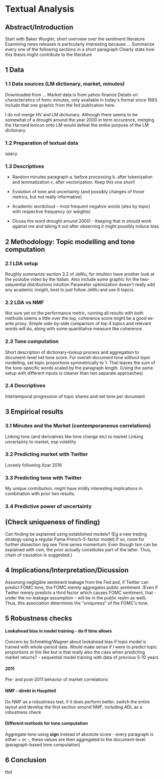 # Textual Analysis

## Abstract/Introduction

Start with Baker Wurgler, short overview over the sentiment literature
Examining news releases is particularly interesting because ...
Summarize every one of the following sections in a short paragraph
Clearly state how this thesis might contribute to the literature

## 1 Data

### 1.1 Data sources (LM dictionary, market, minutes)

Downloaded from …
Market data is from yahoo finance
Details on characteristics of fomc minutes, only available in today's format since 1993. Include that one graphic from the fed publication here.

I do not merge HV and LM dictionary. Although there seems to be somewhat of a drought around the year 2000 in term occurence, merging the Harvard lexicon onto LM would defeat the entire purpose of the LM dictionary.

### 1.2 Preparation of textual data

spacy

### 1.3 Descriptives

- Random minutes paragraph a. before processing b. after tokenization and lemmatization c. after vectorization. Keep this one short!

- Evolution of tone and uncertainty (and possibly changes of those metrics, but not really informative)
- Academic wordcloud - most frequent negative words (also by topic) with respective frequency (or weights)
- Dicuss the word drought around 2000! - Keeping that in should work against me and taking it out after observing it might possibly induce bias

## 2 Methodology: Topic modelling and tone computation

### 2.1 LDA setup

Roughly summarize section 3.2 of JeWu, for intuition have another look at the youtube video by the Italian.
Also include some graphic for the two-sequential distributions intuition
Parameter optimization doesn't really add any academic insight, best to just follow JeWu and use 8 topcis.

### 2.2 LDA vs NMF

Not sure yet on the performance metric, running all results with both methods seems a little over the top, coherence score might be a good ex-ante proxy.
Simple side-by-side comparison of top 4 topics and relevant words will do, along with some quantitative measure like coherence.

### 2.3 Tone computation

Short description of dictionary-lookup process and aggregation to document-level net tone score.
For overall-document tone without topic modelling, set topic proportions symmetrically to 1. That leaves the sum of the tone-specific words scaled by the paragraph length. (Using the same setup with different inputs is cleaner than two separate approaches)

### 2.4 Descriptives

Intertemporal progression of topic shares and net tone per document

## 3 Empirical results

### 3.1 Minutes and the Market (contemporaneous correlations)

Linking tone (and derivatives like tone change etc) to market
Linking uncertainty to market, esp volatility

### 3.2 Predicting market with Twitter

Loosely following Azar 2016

### 3.3 Predicting tone with Twitter

My unique contribution, might have mildly interesting implications in combination with prior two results.

### 3.4 Predictive power of uncertainty

## (Check uniqueness of finding)

Can finding be explained using established models? (Eg a new trading strategy using a regular Fama-French-5-factor model)
If so, room for further dissection (eg see Time series momentum: Even though tsm can be explained with csm, the prior actually constitutes part of the latter. Thus, chain of causation is suggested.)

## 4 Implications/Interpretation/Dicussion

Assuming negligible sentiment leakage from the Fed and, if Twitter can predict FOMC tone, the FOMC merely aggregates public sentiment. (Even if Twitter merely predicts a third factor which causes FOMC sentiment, that - under the no-leakage assumption - will be in the public realm as well). Thus, this association determines the "uniquness" of the FOMC's tone.

## 5 Robustness checks

#### Lookahead bias in model training - do if time allows

Concern by Schmeling/Wagner about lookahead bias if topic model is trained with whole-period data. Would make sense if I were to predict topic proportions or the like but is that really also the case when predicting market returns? - sequential model training with data of previous 5-10 years

#### 2011

Pre- and post-2011 behavior of market correlations

#### NMF - direkt in Hauptteil

Do NMF as a robustness test, if it does perform better, switch the entire layout and develop the first section around NMF, including ADL as a robustness check

#### Different methods for tone computation

Aggregate tone using **sign** instead of absolute score - every paragraph is either + or -, these values are then aggregated to the document-level (paragraph-based tone computation)

## 6 Conclusion

tbd